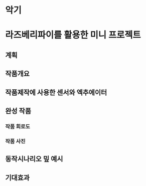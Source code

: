 # 악기
# 라즈베리파이를 활용한 미니 프로젝트

## 계획

## 작품개요

## 작품제작에 사용한 센서와 엑추에이터

## 완성 작품

### 작품 회로도

### 작품 사진

## 동작시나리오 밒 예시

## 기대효과
